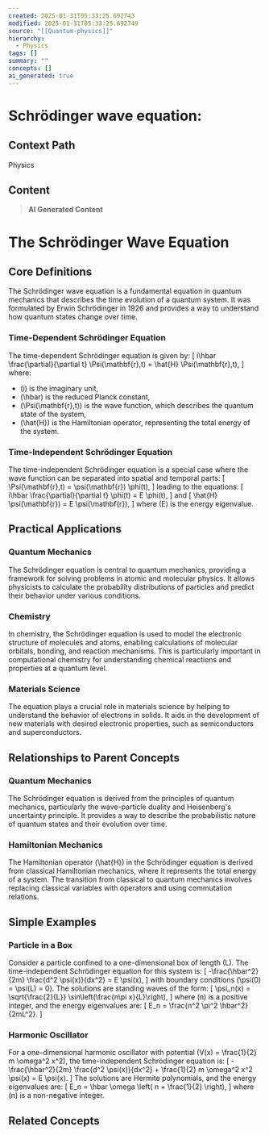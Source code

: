 ```yaml
---
created: 2025-01-31T05:33:25.692743
modified: 2025-01-31T05:33:25.692749
source: "[[Quantum-physics]]"
hierarchy:
  - Physics
tags: []
summary: ""
concepts: []
ai_generated: true
---
```


# Schrödinger wave equation:

## Context Path
Physics

## Content
> **AI Generated Content**
 # The Schrödinger Wave Equation

## Core Definitions

The Schrödinger wave equation is a fundamental equation in quantum mechanics that describes the time evolution of a quantum system. It was formulated by Erwin Schrödinger in 1926 and provides a way to understand how quantum states change over time.

### Time-Dependent Schrödinger Equation
The time-dependent Schrödinger equation is given by:
\[ i\hbar \frac{\partial}{\partial t} \Psi(\mathbf{r},t) = \hat{H} \Psi(\mathbf{r},t), \]
where:
- \(i\) is the imaginary unit,
- \(\hbar\) is the reduced Planck constant,
- \(\Psi(\mathbf{r},t)\) is the wave function, which describes the quantum state of the system,
- \(\hat{H}\) is the Hamiltonian operator, representing the total energy of the system.

### Time-Independent Schrödinger Equation
The time-independent Schrödinger equation is a special case where the wave function can be separated into spatial and temporal parts:
\[ \Psi(\mathbf{r},t) = \psi(\mathbf{r}) \phi(t), \]
leading to the equations:
\[ i\hbar \frac{\partial}{\partial t} \phi(t) = E \phi(t), \]
and
\[ \hat{H} \psi(\mathbf{r}) = E \psi(\mathbf{r}), \]
where \(E\) is the energy eigenvalue.

## Practical Applications

### Quantum Mechanics
The Schrödinger equation is central to quantum mechanics, providing a framework for solving problems in atomic and molecular physics. It allows physicists to calculate the probability distributions of particles and predict their behavior under various conditions.

### Chemistry
In chemistry, the Schrödinger equation is used to model the electronic structure of molecules and atoms, enabling calculations of molecular orbitals, bonding, and reaction mechanisms. This is particularly important in computational chemistry for understanding chemical reactions and properties at a quantum level.

### Materials Science
The equation plays a crucial role in materials science by helping to understand the behavior of electrons in solids. It aids in the development of new materials with desired electronic properties, such as semiconductors and superconductors.

## Relationships to Parent Concepts

### Quantum Mechanics
The Schrödinger equation is derived from the principles of quantum mechanics, particularly the wave-particle duality and Heisenberg's uncertainty principle. It provides a way to describe the probabilistic nature of quantum states and their evolution over time.

### Hamiltonian Mechanics
The Hamiltonian operator \(\hat{H}\) in the Schrödinger equation is derived from classical Hamiltonian mechanics, where it represents the total energy of a system. The transition from classical to quantum mechanics involves replacing classical variables with operators and using commutation relations.

## Simple Examples

### Particle in a Box
Consider a particle confined to a one-dimensional box of length \(L\). The time-independent Schrödinger equation for this system is:
\[ -\frac{\hbar^2}{2m} \frac{d^2 \psi(x)}{dx^2} = E \psi(x), \]
with boundary conditions \(\psi(0) = \psi(L) = 0\). The solutions are standing waves of the form:
\[ \psi_n(x) = \sqrt{\frac{2}{L}} \sin\left(\frac{n\pi x}{L}\right), \]
where \(n\) is a positive integer, and the energy eigenvalues are:
\[ E_n = \frac{n^2 \pi^2 \hbar^2}{2mL^2}. \]

### Harmonic Oscillator
For a one-dimensional harmonic oscillator with potential \(V(x) = \frac{1}{2} m \omega^2 x^2\), the time-independent Schrödinger equation is:
\[ -\frac{\hbar^2}{2m} \frac{d^2 \psi(x)}{dx^2} + \frac{1}{2} m \omega^2 x^2 \psi(x) = E \psi(x). \]
The solutions are Hermite polynomials, and the energy eigenvalues are:
\[ E_n = \hbar \omega \left( n + \frac{1}{2} \right), \]
where \(n\) is a non-negative integer.

## Related Concepts
